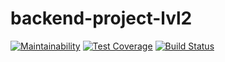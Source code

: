 # backend-project-lvl2
[![Maintainability](https://api.codeclimate.com/v1/badges/7d1395000f5be9fe138c/maintainability)](https://codeclimate.com/github/step1989/backend-project-lvl2/maintainability)
[![Test Coverage](https://api.codeclimate.com/v1/badges/7d1395000f5be9fe138c/test_coverage)](https://codeclimate.com/github/step1989/backend-project-lvl2/test_coverage)
[![Build Status](https://travis-ci.org/step1989/backend-project-lvl2.svg?branch=master)](https://travis-ci.org/step1989/backend-project-lvl2)